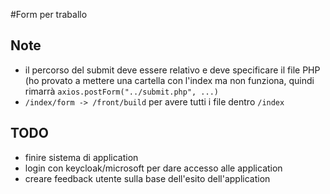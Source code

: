 #Form per traballo
## Note
- il percorso del submit deve essere relativo e deve specificare il file PHP (ho provato a mettere una cartella con l'index ma non funziona, quindi rimarrà <code>axios.postForm("../submit.php", ...)</code>
- `/index/form -> /front/build` per avere tutti i file dentro `/index`

## TODO
- finire sistema di application
- login con keycloak/microsoft per dare accesso alle application
- creare feedback utente sulla base dell'esito dell'application
